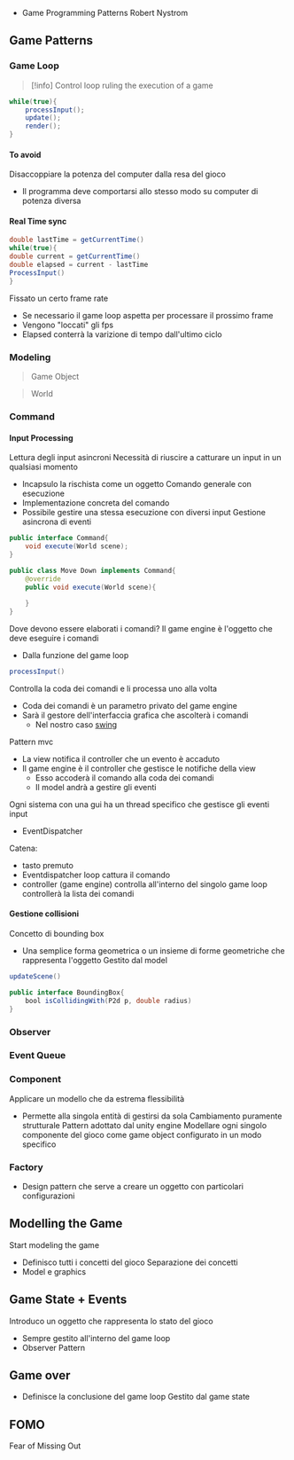 - Game Programming Patterns Robert Nystrom
## Game Patterns
### Game Loop
>[!info]
>Control loop ruling the execution of a game
```java
while(true){
	processInput();
	update();
	render();
}
```
#### To avoid
Disaccoppiare la potenza del computer dalla resa del gioco
- Il programma deve comportarsi allo stesso modo su computer di potenza diversa
#### Real Time sync
```java
double lastTime = getCurrentTime()
while(true){
double current = getCurrentTime()
double elapsed = current - lastTime
ProcessInput()
}

```
Fissato un certo frame rate
- Se necessario il game loop aspetta per processare il prossimo frame
- Vengono "loccati" gli fps
- Elapsed conterrà la varizione di tempo dall'ultimo ciclo

### Modeling
>Game Object

> World
### Command
#### Input Processing
Lettura degli input asincroni
Necessità di riuscire a catturare un input in un qualsiasi momento
- Incapsulo la rischista come un oggetto
Comando generale con esecuzione
- Implementazione concreta del comando
- Possibile gestire una stessa esecuzione con diversi input
Gestione asincrona di eventi
```java
public interface Command{
	void execute(World scene);
}

public class Move Down implements Command{
	@override
	public void execute(World scene){
		
	}
}
```
Dove devono essere elaborati i comandi?
Il game engine è l'oggetto che deve eseguire i comandi
- Dalla funzione del game loop
```java
processInput()
```
Controlla la coda dei comandi e li processa uno alla volta
- Coda dei comandi è un parametro privato del game engine
- Sarà il gestore dell'interfaccia grafica che ascolterà i comandi
	- Nel nostro caso [swing](https://en.wikipedia.org/wiki/Swing_(Java))

Pattern mvc
- La view notifica il controller che un evento è accaduto
- Il game engine è il controller che gestisce le notifiche della view
	- Esso accoderà il comando alla coda dei comandi
	- Il model andrà a gestire gli eventi

Ogni sistema con una gui ha un thread specifico che gestisce gli eventi input
- EventDispatcher

Catena:
- tasto premuto
- Eventdispatcher loop cattura il comando
- controller (game engine) controlla all'interno del singolo game loop controllerà la lista dei comandi
#### Gestione collisioni
Concetto di bounding box
- Una semplice forma geometrica o un insieme di forme geometriche che rappresenta l'oggetto
Gestito dal model
```java
updateScene()
```
```java
public interface BoundingBox{
	bool isCollidingWith(P2d p, double radius)
}
```

### Observer
### Event Queue
### Component
Applicare un modello che da estrema flessibilità
- Permette alla singola entità di gestirsi da sola
Cambiamento puramente strutturale
Pattern adottato dal unity engine
Modellare ogni singolo componente del gioco come game object configurato in un modo specifico
### Factory
- Design pattern che serve a creare un oggetto con particolari configurazioni
## Modelling the Game
Start modeling the game
- Definisco tutti i concetti del gioco
Separazione dei concetti
- Model e graphics
## Game State + Events
Introduco un oggetto che rappresenta lo stato del gioco
- Sempre gestito all'interno del game loop
- Observer Pattern
## Game over
- Definisce la conclusione del game loop
Gestito dal game state


## FOMO
Fear of Missing Out